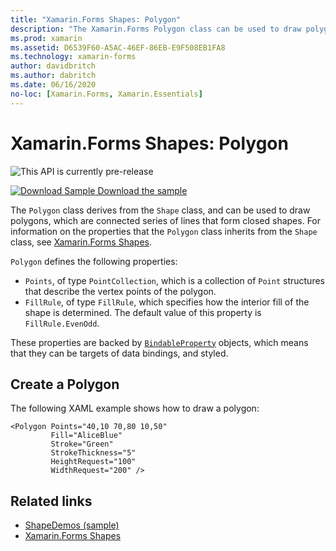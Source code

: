 ```yaml
---
title: "Xamarin.Forms Shapes: Polygon"
description: "The Xamarin.Forms Polygon class can be used to draw polygons, which are connected series of lines that form closed shapes."
ms.prod: xamarin
ms.assetid: D6539F60-A5AC-46EF-86EB-E9F508EB1FA8
ms.technology: xamarin-forms
author: davidbritch
ms.author: dabritch
ms.date: 06/16/2020
no-loc: [Xamarin.Forms, Xamarin.Essentials]
---
```


# Xamarin.Forms Shapes: Polygon

![](~/media/shared/preview.png "This API is currently pre-release")

[![Download Sample](~/media/shared/download.png) Download the sample](https://docs.microsoft.com/samples/xamarin/xamarin-forms-samples/userinterface-shapesdemos/)

The `Polygon` class derives from the `Shape` class, and can be used to draw polygons, which are connected series of lines that form closed shapes. For information on the properties that the `Polygon` class inherits from the `Shape` class, see [Xamarin.Forms Shapes](index.md).

`Polygon` defines the following properties:

- `Points`, of type `PointCollection`, which is a collection of `Point` structures that describe the vertex points of the polygon.
- `FillRule`, of type `FillRule`, which specifies how the interior fill of the shape is determined. The default value of this property is `FillRule.EvenOdd`.

These properties are backed by [`BindableProperty`](xref:Xamarin.Forms.BindableProperty) objects, which means that they can be targets of data bindings, and styled.

## Create a Polygon

The following XAML example shows how to draw a polygon:

```xaml
<Polygon Points="40,10 70,80 10,50"
         Fill="AliceBlue"
         Stroke="Green"
         StrokeThickness="5"
         HeightRequest="100"
         WidthRequest="200" />
```

## Related links

- [ShapeDemos (sample)](https://docs.microsoft.com/samples/xamarin/xamarin-forms-samples/userinterface-shapedemos/)
- [Xamarin.Forms Shapes](index.md)
